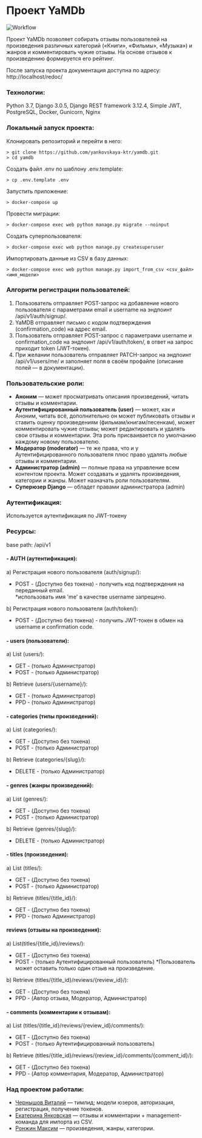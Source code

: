 # Проект YaMDb

![Workflow](https://github.com/yankovskaya-ktr/yamdb/actions/workflows/yamdb_workflow.yml/badge.svg)
  
Проект YaMDb позволяет собирать отзывы пользователей на произведения различных категорий («Книги», «Фильмы», «Музыка») и жанров и комментировать чужие отзывы. На основе отзывов к произведению формируется его рейтинг.

После запуска проекта документация доступна по адресу: http://localhost/redoc/

### Технологии:

Python 3.7, Django 3.0.5, Django REST framework 3.12.4, Simple JWT, PostgreSQL, Docker, Gunicorn, Nginx

### Локальный запуск проекта:
  
Клонировать репозиторий и перейти в него:  
  
```  
> git clone https://github.com/yankovskaya-ktr/yamdb.git
> cd yamdb
``` 

Создать файл .env по шаблону .env.template:

```
> cp .env.template .env
```
Запустить приложение:

``` 
> docker-compose up
``` 
Провести миграции:

``` 
> docker-compose exec web python manage.py migrate --noinput
``` 

Создать суперпользователя:

``` 
> docker-compose exec web python manage.py createsuperuser
``` 

Импортировать данные из CSV в базу данных:  
  
```  
> docker-compose exec web python manage.py import_from_csv <csv_файл> <имя_модели>    
```  

  
### Алгоритм регистрации пользователей:  
  
1. Пользователь отправляет POST-запрос на добавление нового пользователя с параметрами email и username на эндпоинт /api/v1/auth/signup/.  
2. YaMDB отправляет письмо с кодом подтверждения (confirmation_code) на адрес email.  
3. Пользователь отправляет POST-запрос с параметрами username и confirmation_code на эндпоинт /api/v1/auth/token/, в ответ на запрос приходит token (JWT-токен).  
4. При желании пользователь отправляет PATCH-запрос на эндпоинт /api/v1/users/me/ и заполняет поля в своём профайле (описание полей — в документации).  
  
### Пользовательские роли:  
  
- **Аноним** — может просматривать описания произведений, читать отзывы и комментарии.  
- **Аутентифицированный пользователь (user)** — может, как и Аноним, читать всё, дополнительно он может публиковать отзывы и ставить оценку произведениям (фильмам/книгам/песенкам), может комментировать чужие отзывы; может редактировать и удалять свои отзывы и комментарии. Эта роль присваивается по умолчанию каждому новому пользователю.  
- **Модератор (moderator)** — те же права, что и у Аутентифицированного пользователя плюс право удалять любые отзывы и комментарии.  
- **Администратор (admin)** — полные права на управление всем контентом проекта. Может создавать и удалять произведения, категории и жанры. Может назначать роли пользователям.  
- **Суперюзер Django** — обладет правами администратора (admin)  
  
### Аутентификация:  
  
Используется аутентификация по JWT-токену
  
### Ресурсы:
  
base path: /api/v1
  
#### - AUTH (аутентификация):  
  
 а) Регистрация нового пользователя (auth/signup/): 
 - POST - (Доступно без токена) - получить код подтверждения на переданный email.  
*использовать имя 'me' в качестве username запрещено.  
  
 b) Регистрация нового пользователя (auth/token/): 
 - POST - (Доступно без токена)  - получить JWT-токен в обмен на username и confirmation code.  
  
#### - users (пользователи):  
  
 а) List (users/): 
 - GET - (только Администратор) 
 - POST - (только Администратор)
 
 b) Retrieve (users/{username}/):  
 - GET - (только Администратор) 
 - PPD - (только Администратор)

#### - categories (типы произведений):  
  
 а) List (categories/): 
 - GET - (Доступно без токена)
 - POST - (только Администратор) 
     
 b) Retrieve (categories/{slug}/): 
 - DELETE - (только Администратор)  

#### - genres (жанры произведений):  
  
 а) List (genres/): 
 - GET - (Доступно без токена) 
 - POST - (только Администратор)
     
 b) Retrieve (genres/{slug}/): 
 - DELETE - (только Администратор)

#### - titles (произведения):  
  
 а) List (titles/):
 - GET - (Доступно без токена) 
 - POST - (только Администратор)
     
 b) Retrieve (titles/{title_id}/): 
 - GET - (Доступно без токена) 
 - PPD - (только Администратор)  
 
 #### reviews (отзывы на произведения):  
  
 а) List(titles/{title_id}/reviews/): 
 - GET - (Доступно без токена) 
 - POST - (только Аутентифицированный пользователь)
 *Пользователь может оставить только один отзыв на произведение.  
     
 b) Retrieve (titles/{title_id}/reviews/{review_id}/): 
 - GET - (Доступно без токена)
 - PPD - (Автор отзыва, Модератор, Администратор)  
  
#### - comments (комментарии к отзывам):  
  
 а) List (titles/{title_id}/reviews/{review_id}/comments/): 
 - GET - (Доступно без токена)
 - POST - (только Аутентифицированный пользователь)
 
 b) Retrieve (titles/{title_id}/reviews/{review_id}/comments/{comment_id}/):  
 - GET - (Доступно без токена)
 - PPD - (Автор комментария, Модератор, Администратор)  


### Над проектом работали:  
 - [Чернышов Виталий](https://github.com/vitaliy-chernyshov) — тимлид; модели юзеров, авторизация, регистрация, получение токенов. 
 - [Екатерина Янковская](https://github.com/yankovskaya-ktr) — отзывы и комментарии + management-команда для импорта из CSV.
 - [Ронжин Максим](https://github.com/MaxRonzhin) — произведения, жанры, категории. 
